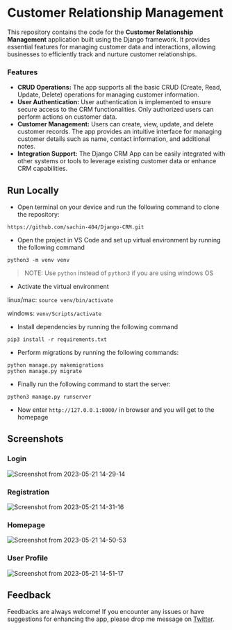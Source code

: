 # Customer Relationship Management

This repository contains the code for the **Customer Relationship Management** application built using the Django framework. It provides essential features for managing customer data and interactions, allowing businesses to efficiently track and nurture customer relationships.

### Features

- **CRUD Operations:** The app supports all the basic CRUD (Create, Read, Update, Delete) operations for managing customer information.
- **User Authentication:** User authentication is implemented to ensure secure access to the CRM functionalities. Only authorized users can perform actions on customer data.
- **Customer Management:** Users can create, view, update, and delete customer records. The app provides an intuitive interface for managing customer details such as name, contact information, and additional notes.
- **Integration Support:** The Django CRM App can be easily integrated with other systems or tools to leverage existing customer data or enhance CRM capabilities.

## Run Locally
- Open terminal on your device and run the following command to clone the repository:
```
https://github.com/sachin-404/Django-CRM.git
```
- Open the project in VS Code and set up virtual environment by running the following command
```
python3 -m venv venv
```
> NOTE: Use `python` instead of `python3` if you are using windows OS

- Activate the virtual environment

linux/mac: `source venv/bin/activate`

windows: `venv/Scripts/activate`

- Install dependencies by running the following command
```
pip3 install -r requirements.txt
```

- Perform migrations by running the following commands:
```
python manage.py makemigrations
python manage.py migrate
```
- Finally run the following command to start the server:
```
python3 manage.py runserver
```
- Now enter `http://127.0.0.1:8000/` in browser and you will get to the homepage

## Screenshots

### Login
![Screenshot from 2023-05-21 14-29-14](https://github.com/sachin-404/Django-CRM/assets/96824004/872481bc-4b20-4499-9ce9-fa8abec73f04)

### Registration
![Screenshot from 2023-05-21 14-31-16](https://github.com/sachin-404/Django-CRM/assets/96824004/e0a8af10-34c8-4d0e-855e-ee89dec5553c)

### Homepage
![Screenshot from 2023-05-21 14-50-53](https://github.com/sachin-404/Django-CRM/assets/96824004/4a600aad-5375-4aaf-866d-d80206445d6b)

### User Profile
![Screenshot from 2023-05-21 14-51-17](https://github.com/sachin-404/Django-CRM/assets/96824004/cb299e4e-d452-4704-8bd4-1429e61d671d)

## Feedback
Feedbacks are always welcome! If you encounter any issues or have suggestions for enhancing the app, please drop me message on [Twitter](https://twitter.com/sachin_404).
